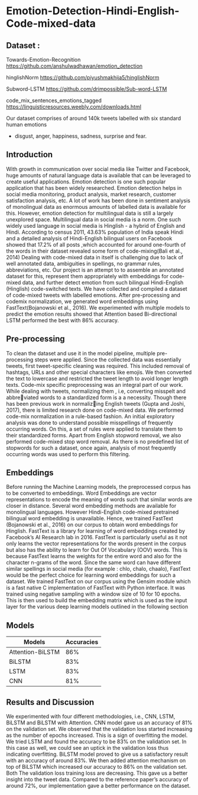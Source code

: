 # Emotion-Detection-Hindi-English-Code-mixed-data

## Dataset :

Towards-Emotion-Recognition https://github.com/anshulwadhawan/emotion_detection

hinglishNorm https://github.com/piyushmakhija5/hinglishNorm

Subword-LSTM https://github.com/drimpossible/Sub-word-LSTM

code_mix_sentences_emotions_tagged https://linguisticresources.weebly.com/downloads.html

Our dataset comprises of around 140k
tweets labelled with six standard human emotions
- disgust, anger, happiness, sadness, surprise and
fear.

## Introduction
With growth in communication over social media
like Twitter and Facebook, huge amounts of natural
language data is available that can be leveraged to
create useful applications. Emotion detection is
one such popular application that has been widely
researched. Emotion detection helps in social media monitoring, product analysis, market research,
customer satisfaction analysis, etc. A lot of work
has been done in sentiment analysis of monolingual data as enormous amounts of labelled data is
available for this. However, emotion detection for
multilingual data is still a largely unexplored space.
Multilingual data in social media is a norm.
One such widely used language in social media
is Hinglish - a hybrid of English and Hindi. According to census 2011, 43.63% population of India speak Hindi and a detailed analysis of Hindi-English bilingual users on Facebook showed that
17.2% of all posts ,which accounted for around
one-fourth of the words in their dataset revealed
some form of code-mixing(Bali et al., 2014) Dealing with code-mixed data in itself is challenging
due to lack of well annotated data, ambiguities in
spellings, no grammar rules, abbreviations, etc.
Our project is an attempt to to assemble an annotated dataset for this, represent them appropriately
with embeddings for code-mixed data, and further
detect emotion from such bilingual Hindi-English
(Hinglish) code-switched texts. We have collected
and compiled a dataset of code-mixed tweets with
labelled emotions. After pre-processing and codemix normalization, we generated word embeddings
using FastText(Bojanowski et al., 2016). We experimented with multiple models to predict the emotion
results showed that Attention based Bi-directional
LSTM performed the best with 86% accuracy.

## Pre-processing
To clean the dataset and use it in the model pipeline,
multiple pre-processing steps were applied.
Since the collected data was essentially tweets, first
tweet-specific cleaning was required. This included
removal of hashtags, URLs and other special characters like emojis. We then converted the text to
lowercase and restricted the tweet length to avoid
longer length texts.
Code-mix specific preprocessing was an integral
part of our work. While dealing with tweets, normalizing them , i.e, converting misspelt and abbreviated words to a standardized form is a a necessity.
Though there has been previous work in normalizing English tweets (Gupta and Joshi, 2017), there
is limited research done on code-mixed data. We
performed code-mix normalization in a rule-based
fashion. An initial exploratory analysis was done
to understand possible misspellings of frequently
occurring words. On this, a set of rules were applied to translate them to their standardized forms.
Apart from English stopword removal, we also performed code-mixed stop word removal. As there is
no predefined list of stopwords for such a dataset,
once again, analysis of most frequently occurring
words was used to perform this filtering.

## Embeddings
Before running the Machine Learning models, the
preprocessed corpus has to be converted to embeddings. Word Embeddings are vector representations to encode the meaning of words such that
similar words are closer in distance. Several word
embedding methods are available for monolingual
languages. However Hindi-English code-mixed
pretrained bilingual word embedding is unavailable. Hence, we trained FastText (Bojanowski
et al., 2016) on our corpus to obtain word embeddings for Hinglish.
FastText is a library for learning of word embeddings created by Facebook’s AI Research lab in
2016. FastText is particularly useful as it not only
learns the vector representations for the words
present in the corpus but also has the ability to
learn for Out Of Vocabulary (OOV) words. This
is because FastText learns the weights for the entire word and also for the character n-grams of
the word. Since the same word can have different similar spellings in social media (for example :
chlo, chalo, chaalo), FastText would be the perfect
choice for learning word embeddings for such a
dataset.
We trained FastText on our corpus using the Gensim module which is a fast native C implementation
of FastText with Python interface. It was trained
using negative sampling with a window size of 10
for 10 epochs. This is then used to build the embedding matrix which is used as the input layer for
the various deep learning models outlined in the
following section

## Models

|Models|Accuracies|
|------|------|
|Attention-BiLSTM|86%|
|BiLSTM|83%|
|LSTM|83%|
|CNN|81%|

## Results and Discussion
We experimented with four different methodologies, i.e., CNN, LSTM, BiLSTM and BiLSTM
with Attention. CNN model gave us an accuracy
of 81% on the validation set. We observed that the
validation loss started increasing as the number of
epochs increased. This is a sign of overfitting the
model. We tried LSTM and found the accuracy to
be 83% on the validation set. In this case as well,
we could see an uptick in the validation loss thus
indicating overfitting.
BiLSTM model proved to give us a satisfactory
result with an accuracy of around 83%. We then
added attention mechanism on top of BiLSTM
which increased our accuracy to 86% on the validation set. Both The validation loss training loss
are decreasing. This gave us a better insight into
the tweet data. Compared to the reference paper’s
accuracy of around 72%, our implementation gave
a better performance on the dataset.
